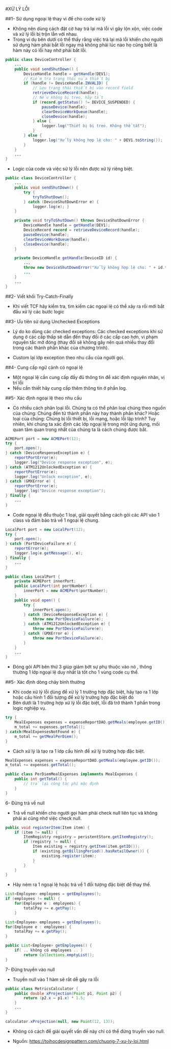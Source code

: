 #XỬ LÝ LỖI

##1- Sử dụng ngoại lệ thay vì để cho code xử lý
- Không nên dùng cách đặt cờ hay trả lại mã lỗi vì gây lộn xộn, việc code và xử lý lỗi bị trộn lẫn với nhau.
- Trong ví dụ bên dưới có thể thấy rằng việc trả lại mã lỗi khiến cho người sử dụng hàm phải bắt lỗi ngay mà không phải
lúc nào họ cũng biết là hàm này có lỗi hay nhớ phải bắt lỗi.
```java
public class DeviceController { 
    ...
    public void sendShutDown() { 
        DeviceHandle handle = getHandle(DEV1); 
        // Kiểm tra trạng thái của thiết bị
        if (handle != DeviceHandle.INVALID) {
            // Lưu trạng thái thiết bị vào record field
            retrieveDeviceRecord(handle);
            // Nếu không bị treo, hãy tắt
            if (record.getStatus() != DEVICE_SUSPENDED) {
                pauseDevice(handle); 
                clearDeviceWorkQueue(handle); 
                closeDevice(handle);
            } else {
                logger.log("Thiết bị bị treo. Không thể tắt");
            }
        } else {
            logger.log("Xử lý không hợp lệ cho: " + DEV1.toString()); 
        }
    } 
    ...
}
```
- Logic của code và việc sử lý lỗi nên được xử lý riêng biệt.
```java
public class DeviceController { 
    ...
    public void sendShutDown() {
        try {
            tryToShutDown();
        } catch (DeviceShutDownError e) {
            logger.log(e); }
    }

    private void tryToShutDown() throws DeviceShutDownError {
        DeviceHandle handle = getHandle(DEV1);
        DeviceRecord record = retrieveDeviceRecord(handle);
        pauseDevice(handle);
        clearDeviceWorkQueue(handle);
        closeDevice(handle);
    }

    private DeviceHandle getHandle(DeviceID id) {
        ...
        throw new DeviceShutDownError("Xử lý không hợp lệ cho: " + id.toString()); 
        ...
    }
    ...
}
```
 
##2- Viết khối Try-Catch-Finally
- Khi viết TCF hãy kiểm tra, tìm kiếm các ngoại lệ có thể xảy ra rồi mới bắt đầu xử lý các bước logic

##3- Ưu tiên sử dụng Unchecked Exceptions
- Lý do ko dùng các checked exceptions: Các checked exceptions khi sử dụng ở các cấp thấp sẽ dẫn đến thay đổi ở các cấp
cao hơn, vi phạm nguyên tắc mở đóng (thay đổi sẽ không gây nên quá nhiều thay đổi trong các thành phần khác của chương trình).

- Custom lại lớp exception theo nhu cầu của người gọi.

##4- Cung cấp ngữ cảnh có ngoại lệ
- Một ngoại lệ cần cung cấp đầy đủ thông tin để xác định nguyên nhân, vị trí lỗi
- Nếu cần thiết hãy cung cấp thêm thông tin ở phần log.

##5- Xác định ngoại lệ theo nhu cầu 
- Có nhiều cách phân loại lỗi. Chúng ta có thể phân loại chúng theo nguồn của chúng: Chúng đến từ thành phần này hay
thành phần khác? Hoặc loại của chúng: Chúng bị lỗi thiết bị, lỗi mạng, hoặc lỗi lập trình? Tuy nhiên, khi chúng ta xác
định các lớp ngoại lệ trong một ứng dụng, mối quan tâm quan trọng nhất của chúng ta là cách chúng được bắt.
```java
ACMEPort port = new ACMEPort(12);
try { 
    port.open();
} catch (DeviceResponseException e) { 
    reportPortError(e);
    logger.log("Device response exception", e);
} catch (ATM1212UnlockedException e) { 
    reportPortError(e); 
    logger.log("Unlock exception", e);
} catch (GMXError e) { 
    reportPortError(e);
    logger.log("Device response exception");
} finally { 
    ...
}
```
- Code ngoại lệ đểu thuộc 1 loại, giải quyết bằng cách gói các API vào 1 class và đảm bảo trả về 1 ngoại lệ chung.

```java
LocalPort port = new LocalPort(12); 
try {
    port.open();
} catch (PortDeviceFailure e) {
    reportError(e);
    logger.log(e.getMessage(), e);
} finally {
    ...
}
```

```java
public class LocalPort {
    private ACMEPort innerPort;
    public LocalPort(int portNumber) { 
        innerPort = new ACMEPort(portNumber);
    }
    public void open() { 
        try {
            innerPort.open();
        } catch (DeviceResponseException e) {
            throw new PortDeviceFailure(e);
        } catch (ATM1212UnlockedException e) {
            throw new PortDeviceFailure(e);
        } catch (GMXError e) {
            throw new PortDeviceFailure(e);
        } 
    }
    ...
}
```
- Đóng gói API bên thứ 3 giúp giảm bớt sự phụ thuộc vào nó , thông thường 1 lớp ngoại lệ duy nhất là tốt cho 1 vùng code
cụ thể.

##5- Xác định dòng chảy bình thường
- Khi code xử lý lỗi dùng để xử lý 1 trường hợp đặc biệt, hãy tạo ra 1 lớp hoặc cấu hình 1 đối tượng để  xử lý trường  hợp đặc biệt đó 
-  Bên dưới là 1 trường hợp xử lý lỗi đặc biệt, lỗi đã trở thành 1 phần trong logic nghiệp vụ.
```java
try {
    MealExpenses expenses = expenseReportDAO.getMeals(employee.getID()); 
    m_total += expenses.getTotal();
} catch(MealExpensesNotFound e) { 
    m_total += getMealPerDiem();
}
```
- Cách xử lý là tạo ra 1 lớp cấu hình để xử lý trường hợp đặc biệt.
```java
MealExpenses expenses = expenseReportDAO.getMeals(employee.getID()); 
m_total += expenses.getTotal();
```
```java
public class PerDiemMealExpenses implements MealExpenses { 
    public int getTotal() {
        // trả lại công tác phí mặc định 
    }
}
```

6- Đừng trả về null
- Trả về null khiến cho người gọi hàm phải check null liên tục và không phải ai cũng nhớ việc check null.
```java
public void registerItem(Item item) { 
    if (item != null) {
        ItemRegistry registry = peristentStore.getItemRegistry(); 
        if (registry != null) {
            Item existing = registry.getItem(item.getID());
            if (existing.getBillingPeriod().hasRetailOwner()) {
                existing.register(item); 
            }
        } 
    }
}
```
- Hãy ném ra 1 ngoại lệ hoặc trả về 1 đối tượng đặc biệt để thay thế.
```java
List<Employee> employees = getEmployees(); 
if (employees != null) {
    for(Employee e : employees) { 
        totalPay += e.getPay();
    } 
```

```java
List<Employee> employees = getEmployees(); 
for(Employee e : employees) {
    totalPay += e.getPay(); 
}
```

```java
public List<Employee> getEmployees() { 
    if( .. không có employees .. )
        return Collections.emptyList(); 
}
```

7- Đừng truyền vào null
- Truyền null vào 1 hàm sẽ rắt dễ gây ra lỗi
```java
public class MetricsCalculator {
    public double xProjection(Point p1, Point p2) { 
        return (p2.x – p1.x) * 1.5;
    }
    ...
}
```
```java
calculator.xProjection(null, new Point(12, 13));
```
- Không có cách để giải quyết vấn đề này chỉ có thể đừng truyền vào null.

- Nguồn: https://toihocdesignpattern.com/chuong-7-xu-ly-loi.html
